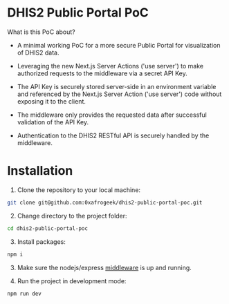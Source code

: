 # DHIS2 Public Portal PoC

What is this PoC about?

-   A minimal working PoC for a more secure Public Portal for visualization of DHIS2 data.

-   Leveraging the new Next.js Server Actions ('use server') to make authorized requests to the middleware via a secret API Key.

-   The API Key is securely stored server-side in an environment variable and referenced by the Next.js Server Action ('use server') code without exposing it to the client.

-   The middleware only provides the requested data after successful validation of the API Key.

-   Authentication to the DHIS2 RESTful API is securely handled by the middleware.

# Installation

1. Clone the repository to your local machine:

```bash
git clone git@github.com:0xafrogeek/dhis2-public-portal-poc.git
```

2. Change directory to the project folder:

```bash
cd dhis2-public-portal-poc
```

3. Install packages:

```bash
npm i
```

3. Make sure the nodejs/express [middleware](github.com:0xafrogeek/dhis2-middleware-poc) is up and running.

4. Run the project in development mode:

```bash
npm run dev
```
